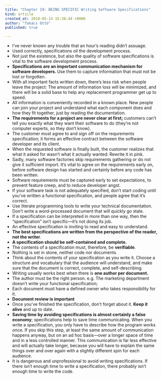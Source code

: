 ```yaml
---
title: "Chapter 19: BEING SPECIFIC Writing Software Specifications"
kind: article
created_at: 2010-05-14 15:38:44 +0000
author: "Takács Ottó"
published: true

---
```

<ul>
    <li>I&rsquo;ve never known any trouble that an hour&rsquo;s reading didn&rsquo;t assuage.</li>
    <li>Used correctly, specifications oil the development process.</li>
    <li>Not just the existence, but also the quality of software specifications is vital to the software development process.</li>
    <li><strong>Specifications are an important communication mechanism for software developers. </strong>Use them to capture information that must not be lost or forgotten.</li>
    <li>With all important facts written down, there&rsquo;s less risk when people leave the project: The amount of information loss will be minimized, and there will be a solid base to help any replacement programmer get up to speed.</li>
    <li>All information is conveniently recorded in a known place. New people can join your project and understand what each component does and how they fit together, just by reading the documentation.</li>
    <li><strong>The requirements for a project are never clear at first; </strong>customers can&rsquo;t tell you exactly what they want their software to do (they&rsquo;re not computer experts, so they don&rsquo;t know).</li>
    <li>The customer must agree to and sign off on the requrements specification; it forms an effective contract between the software developer and its client.</li>
    <li>When the requested software is finally built, the customer realizes that what it asked for wasn&rsquo;t what it actually wanted: Rewrite it in pink.</li>
    <li>Sadly, many software factories skip requirements gathering or do not give it sufficient import. It&rsquo;s vital to agree on the requirements early on, before software design has started and certainly before any code has been written.</li>
    <li>Software requirements must be captured early to set expectations, to prevent feature creep, and to reduce developer angst.</li>
    <li>If your software task is not adequately specified, don&rsquo;t start coding until you&rsquo;ve written a functional specification, and people agree that it&rsquo;s correct.</li>
    <li>Use literate programming tools to write your technical documentation. Don&rsquo;t write a word-processed document that will quickly go stale.</li>
    <li>If a specification can be interpreted in more than one way, then the &ldquo;specification&rdquo; isn&rsquo;t specific&mdash;it&rsquo;s not doing its job.</li>
    <li>An effective specification is inviting to read and easy to understand.</li>
    <li><strong>The best specifications are written from the perspective of the reader, not the writer</strong>.</li>
    <li><strong>A specification should be self-contained and complete.</strong></li>
    <li>The contents of a specification must, therefore, be <strong>verifiable</strong>.</li>
    <li>Nothing is set in stone, neither code nor documents.</li>
    <li>Think about the contents of your specification as you write it. Choose a structure and vocabulary that the audience will understand, and make sure that the document is correct, complete, and self-describing.</li>
    <li>Writing usually works best when there is <strong>one author per document.</strong></li>
    <li>The author must be the right person. e.g. The marketing department doesn&rsquo;t write your functional specification;</li>
    <li>Each document must have a defined owner who takes responsibility for it.</li>
    <li><strong>Document review is important</strong></li>
    <li>Once you&rsquo;ve finished the specification, don&rsquo;t forget about it.<strong> Keep it alive</strong> and up to date.</li>
    <li><strong>Saving time by avoiding specifications is almost certainly a false economy</strong>; specifications help to save time communicating. When you write a specification, you only have to describe how the program works once. If you skip this step, at least the same amount of communication happens anyway, but on an  ad hoc basis&mdash;over a longer space of time and in a less controlled manner. This communication is far less effective and will actually take longer, because you will have to explain the same things over and over again with a slightly different spin for each audience.</li>
    <li>It is dangerous and unprofessional to avoid writing specifications. If there isn&rsquo;t enough time to write a specification, there probably isn&rsquo;t enough time to write the code.</li>
</ul>


<div class='old-comments'></div>